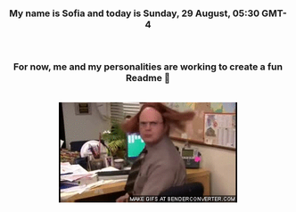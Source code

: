 


<div align="center">
<h3 >My name is Sofia and today is Sunday, 29 August, 05:30 GMT-4</h3><br>
<h3 >For now, me and my personalities are working to create a fun Readme 👋
</h3><br>
<img src='img/dwight.gif' alt='working...'/>
</div>
